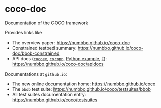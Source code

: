 # coco-doc
Documentation of the COCO framework

Provides links like

- The overview paper: https://numbbo.github.io/coco-doc
- Constrained testbed summary: https://numbbo.github.io/coco-doc/bbob-constrained
- API docs ([`cocoex`](https://numbbo.github.io/coco-doc/apidocs/cocoex),
            [`cocopp`](https://numbbo.github.io/coco-doc/apidocs/cocopp),
            [Python example](https://numbbo.github.io/coco-doc/apidocs/example),
            [`C`](https://numbbo.github.io/coco-doc/C)): https://numbbo.github.io/coco-doc/apidocs

Documentations at `github.io`:
- The new online documentation home: https://numbbo.github.io/coco
- The `bbob` test suite: https://numbbo.github.io/coco/testsuites/bbob
- All test suites documentation entry: https://numbbo.github.io/coco/testsuites
